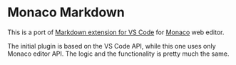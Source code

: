 # Monaco Markdown 

This is a port of [Markdown extension for VS Code](https://github.com/yzhang-gh/vscode-markdown)
 for [Monaco](https://microsoft.github.io/monaco-editor) web editor.
 
 The initial plugin is based on the VS Code API, while this one uses only Monaco editor API. The logic
 and the functionality is pretty much the same.
